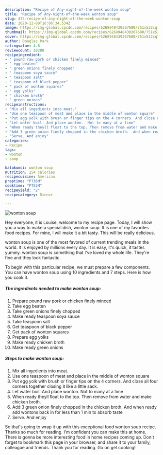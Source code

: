 ```yaml
---
description: "Recipe of Any-night-of-the-week wonton soup"
title: "Recipe of Any-night-of-the-week wonton soup"
slug: 474-recipe-of-any-night-of-the-week-wonton-soup
date: 2020-12-09T16:06:34.534Z
image: https://img-global.cpcdn.com/recipes/6268948439367680/751x532cq70/wonton-soup-recipe-main-photo.jpg
thumbnail: https://img-global.cpcdn.com/recipes/6268948439367680/751x532cq70/wonton-soup-recipe-main-photo.jpg
cover: https://img-global.cpcdn.com/recipes/6268948439367680/751x532cq70/wonton-soup-recipe-main-photo.jpg
author: Douglas Park
ratingvalue: 4.6
reviewcount: 10288
recipeingredient:
- " pound raw pork or chicken finely minced"
- " egg beaten"
- " green onions finely chopped"
- " teaspoon soya sauce"
- " teaspoon salt"
- " teaspoon of black pepper"
- " pack of wonton squares"
- " egg yolks"
- " chicken broth"
- " green onions"
recipeinstructions:
- "Mix all ingedients into meat."
- "Use one teaspoon of meat and place in the middle of wonton square"
- "Put egg yolk with brush or finger tips on the 4 corners. And close all four corners together closing it like a little sack."
- "Let water boil. And place wonton.  Not to many at a time"
- "When ready theyll float to the top. Then remove from water and make chicken broth."
- "Add 3 green onion finely chopped in the chicken broth.  And when ready add wontons back in for less than 1 min to absorb taste"
- "Serve. And enjoy"
categories:
- Recipe
tags:
- wonton
- soup

katakunci: wonton soup 
nutrition: 254 calories
recipecuisine: American
preptime: "PT36M"
cooktime: "PT52M"
recipeyield: "2"
recipecategory: Dinner

---
```



![wonton soup](https://img-global.cpcdn.com/recipes/6268948439367680/751x532cq70/wonton-soup-recipe-main-photo.jpg)

Hey everyone, it is Louise, welcome to my recipe page. Today, I will show you a way to make a special dish, wonton soup. It is one of my favorites food recipes. For mine, I will make it a bit tasty. This will be really delicious.

wonton soup is one of the most favored of current trending meals in the world. It is enjoyed by millions every day. It is easy, it's quick, it tastes yummy. wonton soup is something that I've loved my whole life. They're fine and they look fantastic.




To begin with this particular recipe, we must prepare a few components. You can have wonton soup using 10 ingredients and 7 steps. Here is how you cook it.

<!--inarticleads1-->

##### The ingredients needed to make wonton soup:

1. Prepare  pound raw pork or chicken finely minced
1. Take  egg beaten
1. Take  green onions finely chopped
1. Make ready  teaspoon soya sauce
1. Take  teaspoon salt
1. Get  teaspoon of black pepper
1. Get  pack of wonton squares
1. Prepare  egg yolks
1. Make ready  chicken broth
1. Make ready  green onions




<!--inarticleads2-->

##### Steps to make wonton soup:

1. Mix all ingedients into meat.
1. Use one teaspoon of meat and place in the middle of wonton square
1. Put egg yolk with brush or finger tips on the 4 corners. And close all four corners together closing it like a little sack.
1. Let water boil. And place wonton.  Not to many at a time
1. When ready theyll float to the top. Then remove from water and make chicken broth.
1. Add 3 green onion finely chopped in the chicken broth.  And when ready add wontons back in for less than 1 min to absorb taste
1. Serve. And enjoy




So that's going to wrap it up with this exceptional food wonton soup recipe. Thanks so much for reading. I'm confident you can make this at home. There is gonna be more interesting food in home recipes coming up. Don't forget to bookmark this page in your browser, and share it to your family, colleague and friends. Thank you for reading. Go on get cooking!
